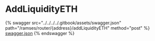 # AddLiquidityETH

{% swagger src="../../../../.gitbook/assets/swagger.json" path="/ramses/router/{address}/addLiquidityETH" method="post" %}
[swagger.json](../../../../.gitbook/assets/swagger.json)
{% endswagger %}
